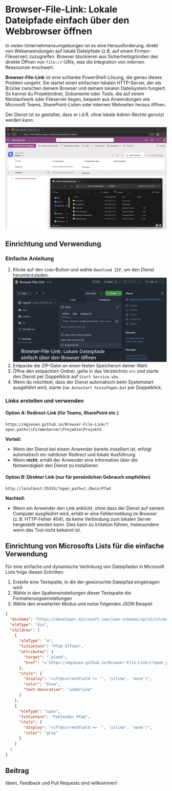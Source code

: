 # Browser-File-Link: Lokale Dateipfade einfach über den Webbrowser öffnen

In vielen Unternehmensumgebungen ist es eine Herausforderung, direkt von Webanwendungen auf lokale Dateipfade (z.B. auf einem Firmen-Fileserver) zuzugreifen. Browser blockieren aus Sicherheitsgründen das direkte Öffnen von `file://`-URIs, was die Integration von internen Ressourcen erschwert.

**Browser-File-Link** ist eine schlanke PowerShell-Lösung, die genau dieses Problem umgeht. Sie startet einen einfachen lokalen HTTP-Server, der als Brücke zwischen deinem Browser und deinem lokalen Dateisystem fungiert. So kannst du Projektordner, Dokumente oder Tools, die auf einem Netzlaufwerk oder Fileserver liegen, bequem aus Anwendungen wie Microsoft Teams, SharePoint-Listen oder internen Webseiten heraus öffnen.

Der Dienst ist so gestaltet, dass er i.d.R. ohne lokale Admin-Rechte genutzt werden kann. 

![Browser-File-Link mit Sharepoint Lists](readme/ms-lists-example.png)

## Einrichtung und Verwendung

### Einfache Anleitung

1. Klicke auf den `Code`-Button und wähle `Download ZIP`, um den Dienst herunterzuladen.  
  ![Download des Projektordners](readme/github-download-repo.png)
2. Entpacke die ZIP-Datei an einen festen Speicherort deiner Wahl.
3. Öffne den entpackten Ordner, gehe in das Verzeichnis `src` und starte den Dienst per Doppelklick auf `Start Service.vbs`.
4. Wenn du möchtest, dass der Dienst automatisch beim Systemstart ausgeführt wird, starte `Zum Autostart hinzufügen.bat` per Doppelklick.

### Links erstellen und verwenden

#### Option A: Redirect-Link (für Teams, SharePoint etc.)

```
https://mgiesen.github.io/Browser-File-Link/?open_path=\\FirmenServer\Projekte\ProjektX
```

**Vorteil:**

- Wenn der Dienst bei einem Anwender bereits installiert ist, erfolgt automatisch ein nahtloser Redirect und lokale Ausführung
- Wenn **nicht**, erhält der Anwender eine Information über die Notwendigkeit den Dienst zu installieren

#### Option B: Direkter Link (nur für persönlichen Gebrauch empfohlen)

```
http://localhost:55555/?open_path=C:/Dein/Pfad
```

**Nachteil:** 
- Wenn ein Anwender den Link anklickt, ohne dass der Dienst auf seinem Computer ausgfeührt wird, erhält er eine Fehlermeldung im Browser (z. B. HTTP-Fehler 404), da keine Verbindung zum lokalen Server hergestellt werden kann. Dies kann zu Irritation führen, insbesondere wenn das Tool nicht bekannt ist.  

## Einrichtung von Microsofts Lists für die einfache Verwendung

Für eine einfache und dynamische Verlinkung von Dateipfaden in Microsoft Lists folge diesen Schritten:
1. Erstelle eine Textspalte, in die der gewünschte Dateipfad eingetragen wird
1. Wähle in den Spalteneinstellungen dieser Textspalte die Formatierungseinstellungen
1. Wähle den erweiterten Modus und nutze folgendes JSON Beispiel
   
```json
{
  "$schema": "https://developer.microsoft.com/json-schemas/sp/v2/column-formatting.schema.json",
  "elmType": "div",
  "children": [
    {
      "elmType": "a",
      "txtContent": "Pfad öffnen",
      "attributes": {
        "target": "_blank",
        "href": "='https://mgiesen.github.io/Browser-File-Link//?open_path=' + @currentField"
      },
      "style": {
        "display": "=if(@currentField != '', 'inline', 'none')",
        "color": "blue",
        "text-decoration": "underline"
      }
    },
    {
      "elmType": "span",
      "txtContent": "Fehlender Pfad",
      "style": {
        "display": "=if(@currentField == '', 'inline', 'none')",
        "color": "gray"
      }
    }
  ]
}
```

## Beitrag

Ideen, Feedback und Pull Requests sind willkommen!
